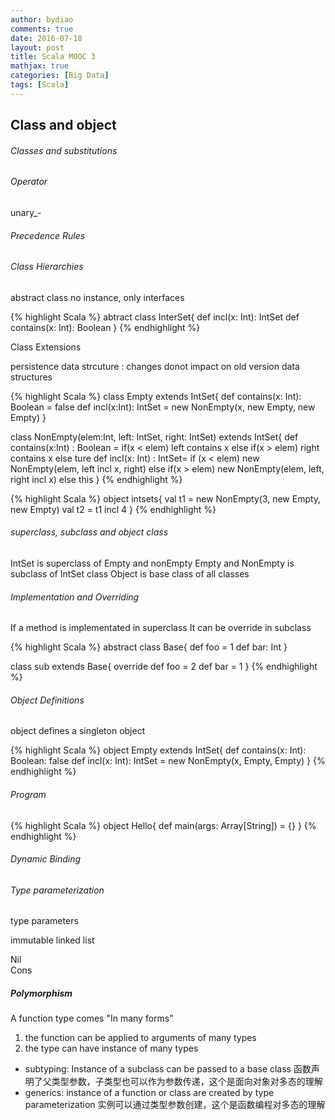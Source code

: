 ```yaml
---
author: bydiao
comments: true
date: 2016-07-18
layout: post
title: Scala MOOC 3
mathjax: true
categories: [Big Data]
tags: [Scala]
---
```


## Class and object

###### Classes and substitutions
###### Operator 
unary_-

###### Precedence Rules

###### Class Hierarchies

abstract class
no instance, only interfaces

{% highlight Scala %}
abtract class InterSet{
    def incl(x: Int): IntSet
    def contains(x: Int): Boolean
}
{% endhighlight %}

Class Extensions

persistence data strcuture : changes donot impact on old version data structures

{% highlight Scala %}
class Empty extends IntSet{
    def contains(x: Int): Boolean = false
    def incl(x:Int): IntSet = new NonEmpty(x, new Empty, new Empty)
}

class NonEmpty(elem:Int, left: IntSet, right: IntSet) extends IntSet{
    def contains(x:Int) : Boolean = 
        if(x < elem) left contains x
        else if(x > elem) right contains x
        else ture
    def incl(x: Int) : IntSet=
        if (x < elem) new NonEmpty(elem, left incl x, right)
        else if(x > elem) new NonEmpty(elem, left, right incl x)
        else this
}
{% endhighlight %}

{% highlight  Scala %}
object intsets{
    val t1 = new NonEmpty(3, new Empty, new Empty)
    val t2 = t1 incl 4
}
{% endhighlight %}

###### superclass, subclass and object class
IntSet is superclass of Empty and nonEmpty
Empty and NonEmpty is subclass of IntSet
class Object is base class of all classes


###### Implementation and Overriding
If a method is implementated in superclass
It can be override in subclass

{% highlight Scala %}
abstract class Base{
    def foo = 1
    def bar: Int
}

class sub extends Base{
    override def foo = 2
    def bar  =  1
}
{% endhighlight %}

###### Object Definitions
object defines a singleton object

{% highlight Scala %}
object Empty extends IntSet{
    def contains(x: Int): Boolean: false
    def incl(x: Int): IntSet = new NonEmpty(x, Empty, Empty)
}
{% endhighlight %}


###### Program

{% highlight  Scala %}
object Hello{
    def main(args: Array[String]) = {}
}
{% endhighlight %}

###### Dynamic Binding

###### Type parameterization
type parameters

immutable linked list

Nil      
Cons

##### Polymorphism

 A function type comes "In many forms"
1. the function can be applied to arguments of many types
2. the type can have instance of many types

* subtyping: Instance of a subclass can be passed to a base class
函数声明了父类型参数，子类型也可以作为参数传递，这个是面向对象对多态的理解
* generics: instance of a function or class are created by type parameterization
实例可以通过类型参数创建，这个是函数编程对多态的理解

